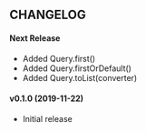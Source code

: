 CHANGELOG
---------

#### Next Release
- Added Query.first()
- Added Query.firstOrDefault()
- Added Query.toList(converter)

#### v0.1.0 (2019-11-22)
- Initial release
